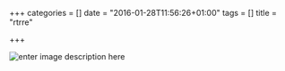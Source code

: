 +++
categories = []
date = "2016-01-28T11:56:26+01:00"
tags = []
title = "rtrre"

+++
![enter image description here][1]


  [1]: /images/wallpaper-2039882.jpeg
